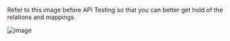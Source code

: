 Refer to this image before API Testing so that you can better get hold of the relations and mappings

![image](https://github.com/imvicky0011/ChatbotApi/assets/86552305/904c38d7-584f-4415-98b8-8cc4e3fe7831)
